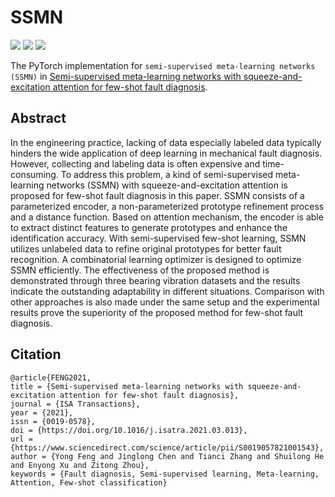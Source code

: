 # SSMN
![](https://img.shields.io/badge/language-python-orange.svg)
[![](https://img.shields.io/badge/license-MIT-green.svg)](https://github.com/fyancy/MetaFD/blob/main/LICENSE)
[![](https://img.shields.io/badge/CSDN-燕策西-blue.svg)](https://blog.csdn.net/weixin_43543177?spm=1001.2101.3001.5343)
<!-- 如何设计GitHub badge: https://lpd-ios.github.io/2017/05/03/GitHub-Badge-Introduction/ -->

The PyTorch implementation for `semi-supervised meta-learning networks (SSMN)` in [Semi-supervised meta-learning networks with squeeze-and-excitation attention for few-shot fault diagnosis](https://www.sciencedirect.com/science/article/pii/S0019057821001543).

## Abstract
In the engineering practice, lacking of data especially labeled data typically hinders the wide application of deep learning in mechanical fault diagnosis. However, collecting and labeling data is often expensive and time-consuming. To address this problem, a kind of semi-supervised meta-learning networks (SSMN) with squeeze-and-excitation attention is proposed for few-shot fault diagnosis in this paper. SSMN consists of a parameterized encoder, a non-parameterized prototype refinement process and a distance function. Based on attention mechanism, the encoder is able to extract distinct features to generate prototypes and enhance the identification accuracy. With semi-supervised few-shot learning, SSMN utilizes unlabeled data to refine original prototypes for better fault recognition. A combinatorial learning optimizer is designed to optimize SSMN efficiently. The effectiveness of the proposed method is demonstrated through three bearing vibration datasets and the results indicate the outstanding adaptability in different situations. Comparison with other approaches is also made under the same setup and the experimental results prove the superiority of the proposed method for few-shot fault diagnosis.

## Citation
```
@article{FENG2021,
title = {Semi-supervised meta-learning networks with squeeze-and-excitation attention for few-shot fault diagnosis},
journal = {ISA Transactions},
year = {2021},
issn = {0019-0578},
doi = {https://doi.org/10.1016/j.isatra.2021.03.013},
url = {https://www.sciencedirect.com/science/article/pii/S0019057821001543},
author = {Yong Feng and Jinglong Chen and Tianci Zhang and Shuilong He and Enyong Xu and Zitong Zhou},
keywords = {Fault diagnosis, Semi-supervised learning, Meta-learning, Attention, Few-shot classification}
```

